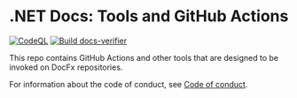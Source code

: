 # .NET Docs: Tools and GitHub Actions

[![CodeQL](https://github.com/dotnet/docs-tools/actions/workflows/codeql-analysis.yml/badge.svg)](https://github.com/dotnet/docs-tools/actions/workflows/codeql-analysis.yml)
[![Build docs-verifier](https://github.com/dotnet/docs-tools/actions/workflows/build-docs-verifier.yml/badge.svg)](https://github.com/dotnet/docs-tools/actions/workflows/build-docs-verifier.yml)

This repo contains GitHub Actions and other tools that are designed to be invoked on DocFx repositories.

For information about the code of conduct, see [Code of conduct](CODE-OF-CONDUCT.md).
